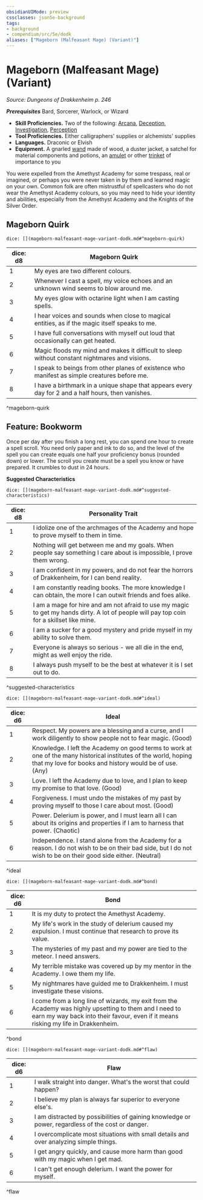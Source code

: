 ```yaml
---
obsidianUIMode: preview
cssclasses: json5e-background
tags:
- background
- compendium/src/5e/dodk
aliases: ["Mageborn (Malfeasant Mage) (Variant)"]
---
```

# Mageborn (Malfeasant Mage) (Variant)
*Source: Dungeons of Drakkenheim p. 246*  

***Prerequisites***  Bard,  Sorcerer,  Warlock, or  Wizard

- **Skill Proficiencies.** Two of the following: [Arcana](/Systems/5e/rules/skills.md#Arcana), [Deception](/Systems/5e/rules/skills.md#Deception), [Investigation](/Systems/5e/rules/skills.md#Investigation), [Perception](/Systems/5e/rules/skills.md#Perception)  
- **Tool Proficiencies.** Either calligraphers' supplies or alchemists' supplies  
- **Languages.** Draconic or Elvish  
- **Equipment.** A gnarled [wand](/Systems/5e/items/wand.md) made of wood, a duster jacket, a satchel for material components and potions, an [amulet](/Systems/5e/items/amulet.md) or other [trinket](/Systems/5e/items/trinket.md) of importance to you  

You were expelled from the Amethyst Academy for some trespass, real or imagined, or perhaps you were never taken in by them and learned magic on your own. Common folk are often mistrustful of spellcasters who do not wear the Amethyst Academy colours, so you may need to hide your identity and abilities, especially from the Amethyst Academy and the Knights of the Silver Order.

## Mageborn Quirk

`dice: [](mageborn-malfeasant-mage-variant-dodk.md#^mageborn-quirk)`

| dice: d8 | Mageborn Quirk |
|----------|----------------|
| 1 | My eyes are two different colours. |
| 2 | Whenever I cast a spell, my voice echoes and an unknown wind seems to blow around me. |
| 3 | My eyes glow with octarine light when I am casting spells. |
| 4 | I hear voices and sounds when close to magical entities, as if the magic itself speaks to me. |
| 5 | I have full conversations with myself out loud that occasionally can get heated. |
| 6 | Magic floods my mind and makes it difficult to sleep without constant nightmares and visions. |
| 7 | I speak to beings from other planes of existence who manifest as simple creatures before me. |
| 8 | I have a birthmark in a unique shape that appears every day for 2 and a half hours, then vanishes. |
^mageborn-quirk

## Feature: Bookworm

Once per day after you finish a long rest, you can spend one hour to create a spell scroll. You need only paper and ink to do so, and the level of the spell you can create equals one half your proficiency bonus (rounded down) or lower. The scroll you create must be a spell you know or have prepared. It crumbles to dust in 24 hours.

**Suggested Characteristics**

`dice: [](mageborn-malfeasant-mage-variant-dodk.md#^suggested-characteristics)`

| dice: d8 | Personality Trait |
|----------|-------------------|
| 1 | I idolize one of the archmages of the Academy and hope to prove myself to them in time. |
| 2 | Nothing will get between me and my goals. When people say something I care about is impossible, I prove them wrong. |
| 3 | I am confident in my powers, and do not fear the horrors of Drakkenheim, for I can bend reality. |
| 4 | I am constantly reading books. The more knowledge I can obtain, the more I can outwit friends and foes alike. |
| 5 | I am a mage for hire and am not afraid to use my magic to get my hands dirty. A lot of people will pay top coin for a skillset like mine. |
| 6 | I am a sucker for a good mystery and pride myself in my ability to solve them. |
| 7 | Everyone is always so serious - we all die in the end, might as well enjoy the ride. |
| 8 | I always push myself to be the best at whatever it is I set out to do. |
^suggested-characteristics

`dice: [](mageborn-malfeasant-mage-variant-dodk.md#^ideal)`

| dice: d6 | Ideal |
|----------|-------|
| 1 | Respect. My powers are a blessing and a curse, and I work diligently to show people not to fear magic. (Good) |
| 2 | Knowledge. I left the Academy on good terms to work at one of the many historical institutes of the world, hoping that my love for books and history would be of use. (Any) |
| 3 | Love. I left the Academy due to love, and I plan to keep my promise to that love. (Good) |
| 4 | Forgiveness. I must undo the mistakes of my past by proving myself to those I care about most. (Good) |
| 5 | Power. Delerium is power, and I must learn all I can about its origins and properties if I am to harness that power. (Chaotic) |
| 6 | Independence. I stand alone from the Academy for a reason. I do not wish to be on their bad side, but I do not wish to be on their good side either. (Neutral) |
^ideal

`dice: [](mageborn-malfeasant-mage-variant-dodk.md#^bond)`

| dice: d6 | Bond |
|----------|------|
| 1 | It is my duty to protect the Amethyst Academy. |
| 2 | My life's work in the study of delerium caused my expulsion. I must continue that research to prove its value. |
| 3 | The mysteries of my past and my power are tied to the meteor. I need answers. |
| 4 | My terrible mistake was covered up by my mentor in the Academy. I owe them my life. |
| 5 | My nightmares have guided me to Drakkenheim. I must investigate these visions. |
| 6 | I come from a long line of wizards, my exit from the Academy was highly upsetting to them and I need to earn my way back into their favour, even if it means risking my life in Drakkenheim. |
^bond

`dice: [](mageborn-malfeasant-mage-variant-dodk.md#^flaw)`

| dice: d6 | Flaw |
|----------|------|
| 1 | I walk straight into danger. What's the worst that could happen? |
| 2 | I believe my plan is always far superior to everyone else's. |
| 3 | I am distracted by possibilities of gaining knowledge or power, regardless of the cost or danger. |
| 4 | I overcomplicate most situations with small details and over analyzing simple things. |
| 5 | I get angry quickly, and cause more harm than good with my magic when I get mad. |
| 6 | I can't get enough delerium. I want the power for myself. |
^flaw